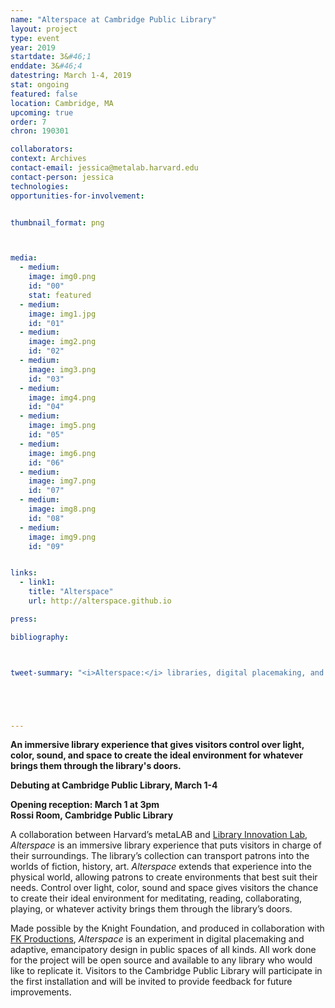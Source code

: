 ```yaml
---
name: "Alterspace at Cambridge Public Library"
layout: project
type: event
year: 2019
startdate: 3&#46;1
enddate: 3&#46;4
datestring: March 1-4, 2019
stat: ongoing
featured: false
location: Cambridge, MA
upcoming: true
order: 7
chron: 190301

collaborators:
context: Archives
contact-email: jessica@metalab.harvard.edu
contact-person: jessica
technologies: 
opportunities-for-involvement:


thumbnail_format: png



media:
  - medium:
    image: img0.png
    id: "00"
    stat: featured
  - medium:
    image: img1.jpg
    id: "01"
  - medium:
    image: img2.png
    id: "02"
  - medium:
    image: img3.png
    id: "03"
  - medium:
    image: img4.png
    id: "04"
  - medium:
    image: img5.png
    id: "05"
  - medium:
    image: img6.png
    id: "06"
  - medium:
    image: img7.png
    id: "07"
  - medium:
    image: img8.png
    id: "08"
  - medium:
    image: img9.png
    id: "09"


links:
  - link1: 
    title: "Alterspace"
    url: http://alterspace.github.io

press:

bibliography:



tweet-summary: "<i>Alterspace:</i> libraries, digital placemaking, and emancipatory design"





---
```

**An immersive library experience that gives visitors control over light, color, sound, and space to create the ideal environment for whatever brings them through the library's doors.**

**Debuting at Cambridge Public Library, March 1-4**

**Opening reception: March 1 at 3pm<br />
Rossi Room, Cambridge Public Library**


A collaboration between Harvard’s metaLAB and [Library Innovation Lab](https://lil.law.harvard.edu/), *Alterspace* is an immersive library experience that puts visitors in charge of their surroundings. The library’s collection can transport patrons into the worlds of fiction, history, art. *Alterspace* extends that experience into the physical world, allowing patrons to create environments that best suit their needs. Control over light, color, sound and space gives visitors the chance to create their ideal environment for meditating, reading, collaborating, playing, or whatever activity brings them through the library’s doors.


Made possible by the Knight Foundation, and produced in collaboration with [FK Productions](http://fk-productions.com/), *Alterspace* is an experiment in digital placemaking and adaptive, emancipatory design in public spaces of all kinds. All work done for the project will be open source and available to any library who would like to replicate it. Visitors to the Cambridge Public Library will participate in the first installation and will be invited to provide feedback for future improvements.





